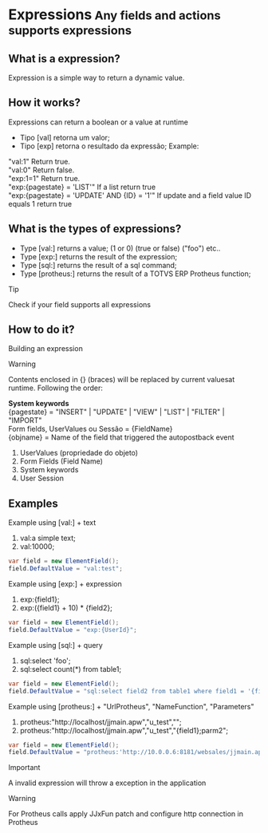 <h1>Expressions<small> Any fields and actions supports expressions</small></h1>

## What is a expression?
Expression is a simple way to return a dynamic value.


## How it works?

Expressions can return a boolean or a value at runtime<br>
 - Tipo [val] retorna um valor; 
 - Tipo [exp] retorna o resultado da expressão; 
Example: <br>

"val:1" Return true.
<br>
"val:0" Return false.
<br>
"exp:1=1" Return true.
<br>
"exp:{pagestate} = 'LIST'" If a list return true<br>
"exp:{pagestate} = 'UPDATE' AND {ID} = '1'" If update and a field value ID equals 1 return true<br>

## What is the types of expressions?
- Type [val:] returns a value; (1 or 0) (true or false) ("foo") etc..
- Type [exp:] returns the result of the expression;
- Type [sql:] returns the result of a sql command;
- Type [protheus:] returns the result of a TOTVS ERP Protheus function;

> [!TIP] 
> Check if your field supports all expressions


## How to do it?
Building an expression<br>
> [!WARNING] 
> Contents enclosed in {} (braces) will be replaced by current values ​​at runtime. Following the order:


**System keywords**<br>
{pagestate} = "INSERT" | "UPDATE" | "VIEW" | "LIST" | "FILTER" | "IMPORT"
<br>
Form fields, UserValues ou Sessão = {FieldName}
<br>
{objname} = Name of the field that triggered the autopostback event

1. UserValues (propriedade do objeto)
2. Form Fields (Field Name)
3. System keywords
4. User Session


## Examples

Example using [val:] + text<br>
1. val:a simple text;
2. val:10000;
```cs
var field = new ElementField();
field.DefaultValue = "val:test";
```

Example using [exp:] + expression<br>
1. exp:{field1};
2. exp:({field1} + 10) * {field2};
```cs
var field = new ElementField();
field.DefaultValue = "exp:{UserId}";
```

Example using [sql:] + query<br>
1. sql:select 'foo';
2. sql:select count(*) from table1;
```cs
var field = new ElementField();
field.DefaultValue = "sql:select field2 from table1 where field1 = '{field1}'";
```

Example using [protheus:] + "UrlProtheus", "NameFunction", "Parameters" <br>
1. protheus:"http://localhost/jjmain.apw","u_test","";
2. protheus:"http://localhost/jjmain.apw","u_test","{field1};parm2";
```cs
var field = new ElementField();
field.DefaultValue = "protheus:'http://10.0.0.6:8181/websales/jjmain.apw', 'u_vldpan', '1;2'";
```

> [!IMPORTANT] 
> A invalid expression will throw a exception in the application

> [!WARNING] 
> For Protheus calls apply JJxFun patch and configure http connection in Protheus